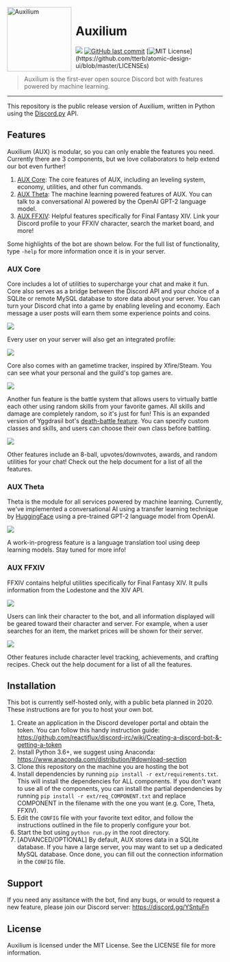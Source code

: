 <img width="150" height="150" align="left" style="float: left; margin: 0 10px 0 0;" alt="Auxilium" src="https://cdn.discordapp.com/app-icons/619670204506701829/e0ca67b591d30e8b54c8044f0e702e4c.png">  

# Auxilium

[![](https://img.shields.io/discord/85398421053116416.svg?logo=discord&colorB=7289DA&logoColor=white)](https://discord.gg/aeRK9nU)
[![GitHub last commit](https://img.shields.io/github/last-commit/richardyang/AuxiliumBot.svg?style=flat)](https://github.com/richardyang/AuxiliumBot)
[![MIT License](https://img.shields.io/apm/l/atomic-design-ui.svg?)](https://github.com/tterb/atomic-design-ui/blob/master/LICENSEs)
<!-- [![](https://img.shields.io/badge/discord.js-v12.0.0--dev-blue.svg?logo=npm)](https://github.com/discordjs) -->
> Auxilium is the first-ever open source Discord bot with features powered by machine learning. 
------

This repository is the public release version of Auxilium, written in Python using the [Discord.py](https://discordpy.readthedocs.io/en/latest/) API. 


## Features
Auxilium (AUX) is modular, so you can only enable the features you need. Currently there are 3 components, but we love collaborators to help extend our bot even further!
1. [AUX Core](#aux-core): The core features of AUX, including an leveling system, economy, utilities, and other fun commands.
2. [AUX Theta](#aux-theta): The machine learning powered features of AUX. You can talk to a conversational AI powered by the OpenAI GPT-2 language model.
3. [AUX FFXIV](#aux-ffxiv): Helpful features specifically for Final Fantasy XIV. Link your Discord profile to your FFXIV character, search the market board, and more!

Some highlights of the bot are shown below. For the full list of functionality, type `-help` for more information once it is in your server.

### AUX Core
Core includes a lot of utilities to supercharge your chat and make it fun. Core also serves as a bridge between the Discord API and your choice of a SQLite or remote MySQL database to store data about your server. You can turn your Discord chat into a game by enabling leveling and economy. Each message a user posts will earn them some experience points and coins.

![](https://cdn.discordapp.com/attachments/691876919095853069/694040149855567892/unknown.png)

Every user on your server will also get an integrated profile:

![](https://cdn.discordapp.com/attachments/691876919095853069/694035683492364308/unknown.png)

Core also comes with an gametime tracker, inspired by Xfire/Steam. You can see what your personal and the guild's top games are.

![](https://cdn.discordapp.com/attachments/691876919095853069/694039893512290374/unknown.png)

Another fun feature is the battle system that allows users to virtually battle each other using random skills from your favorite games. All skills and damage are completely random, so it's just for fun! This is an expanded version of Yggdrasil bot's [death-battle feature](https://ygg.fun/). You can specify custom classes and skills, and users can choose their own class before battling.

![](https://cdn.discordapp.com/attachments/394019091024707584/694047495705198682/battle.gif)

Other features include an 8-ball, upvotes/downvotes, awards, and random utilities for your chat! Check out the help document for a list of all the features.

### AUX Theta
Theta is the module for all services powered by machine learning. Currently, we've implemented a conversational AI using a transfer learning technique by [HuggingFace](https://medium.com/huggingface/how-to-build-a-state-of-the-art-conversational-ai-with-transfer-learning-2d818ac26313) using a pre-trained GPT-2 language model from OpenAI.

![](https://i.imgur.com/Yjbw8sk.gif)

A work-in-progress feature is a language translation tool using deep learning models. Stay tuned for more info!

### AUX FFXIV
FFXIV contains helpful utilities specifically for Final Fantasy XIV. It pulls information from the Lodestone and the XIV API.

![](https://i.imgur.com/h8nPhSU.png)

Users can link their character to the bot, and all information displayed will be geared toward their character and server. For example, when a user searches for an item, the market prices will be shown for their server.

![](https://cdn.discordapp.com/attachments/694045222916587541/694093536538263552/unknown.png)

Other features include character level tracking, achievements, and crafting recipes. Check out the help document for a list of all the features.

## Installation
This bot is currently self-hosted only, with a public beta planned in 2020. These instructions are for you to host your own bot.
1. Create an application in the Discord developer portal and obtain the token. You can follow this handy instruction guide: https://github.com/reactiflux/discord-irc/wiki/Creating-a-discord-bot-&-getting-a-token
2. Install Python 3.6+, we suggest using Anaconda: https://www.anaconda.com/distribution/#download-section
3. Clone this repository on the machine you are hosting the bot
4. Install dependencies by running `pip install -r ext/requirements.txt`. This will install the dependencies for ALL components. If you don't want to use all of the components, you can install the partial dependencies by running `pip install -r ext/req_COMPONENT.txt` and replace COMPONENT in the filename with the one you want (e.g. Core, Theta, FFXIV).
5. Edit the `CONFIG` file with your favorite text editor, and follow the instructions outlined in the file to properly configure your bot.
6. Start the bot using `python run.py` in the root directory.
7. [ADVANCED/OPTIONAL] By default, AUX stores data in a SQLite database. If you have a large server, you may want to set up a dedicated MySQL database. Once done, you can fill out the connection information in the `CONFIG` file. 

## Support
If you need any assitance with the bot, find any bugs, or would to request a new feature, please join our Discord server: https://discord.gg/YSntuFn


## License
Auxilium is licensed under the MIT License. See the LICENSE file for more information.